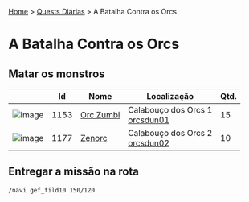 [Home](../README.md) > [Quests Diárias](./README.md) > A Batalha Contra os Orcs

# A Batalha Contra os Orcs

## Matar os monstros

| | Id | Nome | Localização | Qtd. |
| - | - | - | - | - |
| ![image](https://file5s.ratemyserver.net/mobs/1153.gif) | 1153 | [Orc Zumbi](https://ratemyserver.net/mob_db.php?mob_id=1153&small=1&back=1) | Calabouço dos Orcs 1<br>[orcsdun01](https://ratemyserver.net/index.php?page=npc_shop_warp&map=orcsdun01) | 15 |
| ![image](https://file5s.ratemyserver.net/mobs/1177.gif) | 1177 | [Zenorc](https://ratemyserver.net/mob_db.php?mob_id=1177&small=1&back=1) | Calabouço dos Orcs 2 <br>[orcsdun02](https://ratemyserver.net/index.php?page=npc_shop_warp&map=orcsdun02) | 10 |

## Entregar a missão na rota

```
/navi gef_fild10 150/120
```
